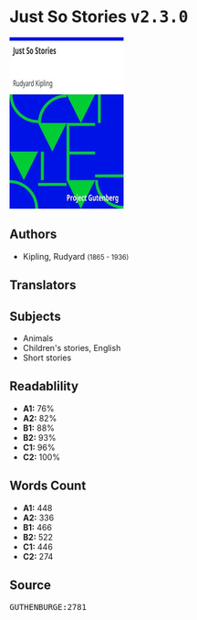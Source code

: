 # Just So Stories <kbd>v2.3.0</kbd>

![](./cover.medium.jpg "")

## Authors


 - Kipling, Rudyard <small>(1865 - 1936)</small>

## Translators



## Subjects


 - Animals
 - Children's stories, English
 - Short stories

## Readablility


 - **A1:** 76%
 - **A2:** 82%
 - **B1:** 88%
 - **B2:** 93%
 - **C1:** 96%
 - **C2:** 100%

## Words Count


 - **A1:** 448
 - **A2:** 336
 - **B1:** 466
 - **B2:** 522
 - **C1:** 446
 - **C2:** 274

## Source


<kbd>GUTHENBURGE:2781</kbd>
